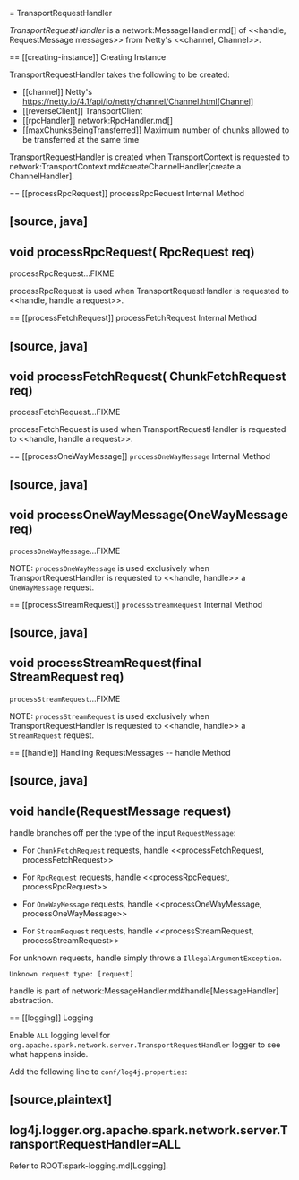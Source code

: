 = TransportRequestHandler

*TransportRequestHandler* is a network:MessageHandler.md[] of <<handle, RequestMessage messages>> from Netty's <<channel, Channel>>.

== [[creating-instance]] Creating Instance

TransportRequestHandler takes the following to be created:

* [[channel]] Netty's https://netty.io/4.1/api/io/netty/channel/Channel.html[Channel]
* [[reverseClient]] TransportClient
* [[rpcHandler]] network:RpcHandler.md[]
* [[maxChunksBeingTransferred]] Maximum number of chunks allowed to be transferred at the same time

TransportRequestHandler is created when TransportContext is requested to network:TransportContext.md#createChannelHandler[create a ChannelHandler].

== [[processRpcRequest]] processRpcRequest Internal Method

[source, java]
----
void processRpcRequest(
  RpcRequest req)
----

processRpcRequest...FIXME

processRpcRequest is used when TransportRequestHandler is requested to <<handle, handle a request>>.

== [[processFetchRequest]] processFetchRequest Internal Method

[source, java]
----
void processFetchRequest(
  ChunkFetchRequest req)
----

processFetchRequest...FIXME

processFetchRequest is used when TransportRequestHandler is requested to <<handle, handle a request>>.

== [[processOneWayMessage]] `processOneWayMessage` Internal Method

[source, java]
----
void processOneWayMessage(OneWayMessage req)
----

`processOneWayMessage`...FIXME

NOTE: `processOneWayMessage` is used exclusively when TransportRequestHandler is requested to <<handle, handle>> a `OneWayMessage` request.

== [[processStreamRequest]] `processStreamRequest` Internal Method

[source, java]
----
void processStreamRequest(final StreamRequest req)
----

`processStreamRequest`...FIXME

NOTE: `processStreamRequest` is used exclusively when TransportRequestHandler is requested to <<handle, handle>> a `StreamRequest` request.

== [[handle]] Handling RequestMessages -- handle Method

[source, java]
----
void handle(RequestMessage request)
----

handle branches off per the type of the input `RequestMessage`:

* For `ChunkFetchRequest` requests, handle <<processFetchRequest, processFetchRequest>>

* For `RpcRequest` requests, handle <<processRpcRequest, processRpcRequest>>

* For `OneWayMessage` requests, handle <<processOneWayMessage, processOneWayMessage>>

* For `StreamRequest` requests, handle <<processStreamRequest, processStreamRequest>>

For unknown requests, handle simply throws a `IllegalArgumentException`.

```
Unknown request type: [request]
```

handle is part of network:MessageHandler.md#handle[MessageHandler] abstraction.

== [[logging]] Logging

Enable `ALL` logging level for `org.apache.spark.network.server.TransportRequestHandler` logger to see what happens inside.

Add the following line to `conf/log4j.properties`:

[source,plaintext]
----
log4j.logger.org.apache.spark.network.server.TransportRequestHandler=ALL
----

Refer to ROOT:spark-logging.md[Logging].
